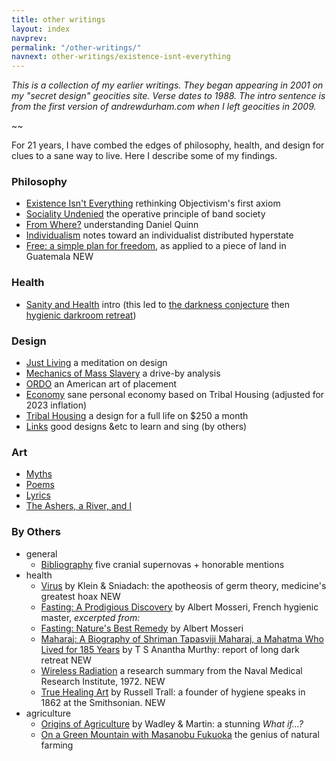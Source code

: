 ```yaml
---
title: other writings
layout: index
navprev: 
permalink: "/other-writings/"
navnext: other-writings/existence-isnt-everything
---
```


_This is a collection of my earlier writings. They began appearing in 2001 on my "secret design" geocities site. Verse dates to 1988. The intro sentence is from the first version of andrewdurham.com when I left geocities in 2009._

~~

For 21 years, I have combed the edges of philosophy, health, and design for clues to a sane way to live. Here I describe some of my findings. 


### Philosophy

- [Existence Isn't Everything](./existence-isnt-everything/) rethinking Objectivism's first axiom
- [Sociality Undenied](./sociality-undenied/) the operative principle of band society
- [From Where?](./from-where/) understanding Daniel Quinn
- [Individualism](./individualism) notes toward an individualist distributed hyperstate
- [Free: a simple plan for freedom](./free), as applied to a piece of land in Guatemala <span id=new>NEW</span>

### Health

- [Sanity and Health](./sanity-and-health/) intro (this led to [the darkness conjecture](../darkness-conjecture/) then [hygienic darkroom retreat](/))

### Design

- [Just Living](./just-living) a meditation on design
- [Mechanics of Mass Slavery](./mechanics-of-mass-slavery/) a drive-by analysis
- [ORDO](./ordo/) an American art of placement
- [Economy](./economy/) sane personal economy based on Tribal Housing (adjusted for 2023 inflation)
- [Tribal Housing](./tribal-housing/) a design for a full life on $250 a month
- [Links](./links/) good designs &etc to learn and sing (by others)
<!-- - [Gallery](https://andrewdurham.shutterfly.com) photos of my projects (at shutterfly.com)-->

### Art

- [Myths](./myths/)
- [Poems](./poems/)
- [Lyrics](./lyrics/)
- [The Ashers, a River, and I](./ashers/)

### By Others

- general
	- [Bibliography](./bibliography/) five cranial supernovas + honorable mentions
- health
	- [Virus](/f/virus) by Klein & Sniadach: the apotheosis of germ theory, medicine's greatest hoax <span id=new>NEW</span>
	- [Fasting: A Prodigious Discovery](./fasting-discovery/) by Albert Mosseri, French hygienic master, _excerpted from:_
	- [Fasting: Nature's Best Remedy](./fasting/) by Albert Mosseri
	- [Maharaj: A Biography of Shriman Tapasviji Maharaj, a Mahatma Who Lived for 185 Years](./maharaj/) by T S Anantha Murthy: report of long dark retreat <span id=new>NEW</span>
	- [Wireless Radiation](/f/wireless) a research summary from the Naval Medical Research Institute, 1972. <span id=new>NEW</span>
	- [True Healing Art](/f/trall.pdf) by Russell Trall: a founder of hygiene speaks in 1862 at the Smithsonian. <span id=new>NEW</span>
- agriculture
	- [Origins of Agriculture](./origins-of-agriculture/) by Wadley & Martin: a stunning _What if…?_
	- [On a Green Mountain with Masanobu Fukuoka](./fukuoka/) the genius of natural farming
